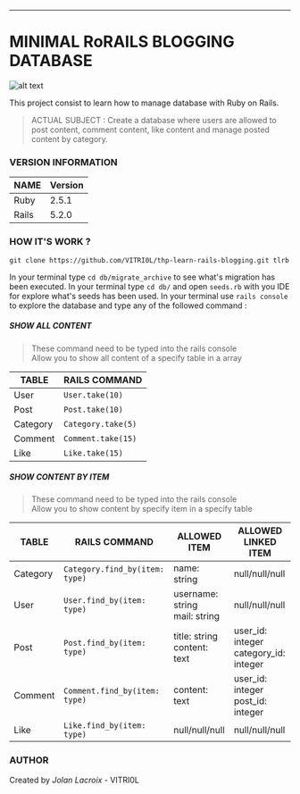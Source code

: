 ***
# MINIMAL RoRAILS BLOGGING DATABASE

![alt text][logo]

[logo]: https://upload.wikimedia.org/wikipedia/commons/thumb/6/62/Ruby_On_Rails_Logo.svg/411px-Ruby_On_Rails_Logo.svg.png "RUBY ON RAILS"

This project consist to learn how to manage database with Ruby on Rails.

> ACTUAL SUBJECT : Create a database where users are allowed to post content, comment content, like content and manage posted content by category.

### VERSION INFORMATION

NAME  | Version
----- | -------
Ruby  | 2.5.1
Rails | 5.2.0

### HOW IT'S WORK ?

`git clone https://github.com/VITRI0L/thp-learn-rails-blogging.git tlrb`

In your terminal type `cd db/migrate_archive` to see what's migration has been executed.
In your terminal type `cd db/` and open `seeds.rb` with you IDE for explore what's seeds has been used.
In your terminal use `rails console` to explore the database and type any of the followed command :

##### SHOW ALL CONTENT
> These command need to be typed into the rails console<br>
> Allow you to show all content of a specify table in a array

TABLE    | RAILS COMMAND       
-------- | ------------------- 
User     | `User.take(10)`     
Post     | `Post.take(10)`     
Category | `Category.take(5)`  
Comment  | `Comment.take(15)`  
Like     | `Like.take(15)`     

##### SHOW CONTENT BY ITEM
> These command need to be typed into the rails console<br>
> Allow you to show content by specify item in a specify table

TABLE    | RAILS COMMAND                  | ALLOWED ITEM                       | ALLOWED LINKED ITEM
-------- | ------------------------------ | ---------------------------------- | -----------------------
Category | `Category.find_by(item: type)` | name: string                       | null/null/null
User     | `User.find_by(item: type)`     | username: string<br> mail: string  | null/null/null
Post     | `Post.find_by(item: type)`     | title: string<br> content: text    | user_id: integer<br> category_id: integer
Comment  | `Comment.find_by(item: type)`  | content: text                      | user_id: integer<br> post_id: integer
Like     | `Like.find_by(item: type)`     | null/null/null                     | null/null/null


### AUTHOR

Created by *Jolan Lacroix* - VITRI0L
